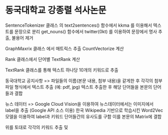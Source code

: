 # 동국대학교 강종렬 석사논문
SentenceTokenizer 클래스 의 text2sentences() 함수에서 kkma 를 이용해서 텍스트를 문장으로 분리
get_nouns() 함수에서 twitter(0kt) 를 이용하여 문장에서 명사 추출, 불용어 제거

GraphMaxrix 클래스 에서 매트릭스 추출
CountVectorize 계산

Rank 클래스에서 단어별 TextRank 계산 

TextRank 클래스를 통해 텍스트 하나당 10개의 키워드로 추출

동국대학교 공지사항 =>
파일들의 이름(본문 내용, 첨부 내용)을 같게한 후 각각의 첨부파일 형식에서 텍스트 추출 (예: pdf, jpg)
텍스트 추출한 후 해당 단어들을 본문의 단어들과 결합

뉴스 데이터 =>
Google Cloud Vision을 이용하여 뉴스데이터에서는 이미지에서 label을 추출 (Google API 소스 이용)
한국 Wikipedia 기반으로 학습시킨 Word2Vec 모델을 이용하여 label과 키워드 단어들간의 유사도를 구함
이를 본문의 Matrix에 결합


위를 토대로 각각의 키워드 추출 및 
